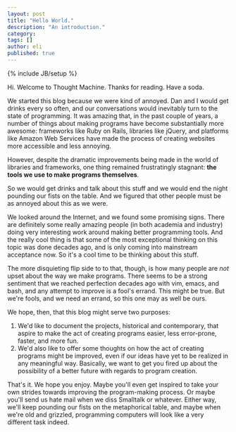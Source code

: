 ```yaml
---
layout: post
title: "Hello World."
description: "An introduction."
category: 
tags: []
author: eli
published: true
---
```


{% include JB/setup %}

Hi. Welcome to Thought Machine. Thanks for reading. Have a soda.

We started this blog because we were kind of annoyed. Dan and I would get drinks every so often, and our conversations would inevitably turn to the state of programming. It was amazing that, in the past couple of years, a number of things about making programs have become substantially more awesome: frameworks like Ruby on Rails, libraries like jQuery, and platforms like Amazon Web Services have made the process of creating websites more accessible and less annoying. 

However, despite the dramatic improvements being made in the world of libraries and frameworks, one thing remained frustratingly stagnant: **the tools we use to make programs themselves**. 

So we would get drinks and talk about this stuff and we would end the night pounding our fists on the table. And we figured that other people must be as annoyed about this as we were.

We looked around the Internet, and we found some promising signs. There are definitely some really amazing people (in both academia and industry) doing very interesting work around making better programming tools. And the really cool thing is that some of the most exceptional thinking on this topic was done decades ago, and is only coming into mainstream acceptance now. So it's a cool time to be thinking about this stuff.

The more disquieting flip side to to that, though, is how many people are *not* upset about the way we make programs. There seems to be a strong sentiment that we reached perfection decades ago with vim, emacs, and bash, and any attempt to improve is a fool's errand. This might be true. But we're fools, and we need an errand, so this one may as well be ours.

We hope, then, that this blog might serve two purposes: 

1. We'd like to document the projects, historical and contemporary, that aspire to make the act of creating programs easier, less error-prone, faster, and more fun.
2. We'd also like to offer some thoughts on how the act of creating programs might be improved, even if our ideas have yet to be realized in any meaningful way. Basically, we want to get you fired up about the possibility of a better future with regards to program creation.

That's it. We hope you enjoy. Maybe you'll even get inspired to take your own strides towards improving the program-making process. Or maybe you'll send us hate mail when we diss Smalltalk or whatever. Either way, we'll keep pounding our fists on the metaphorical table, and maybe when we're old and grizzled, programming computers will look like a very different task indeed.